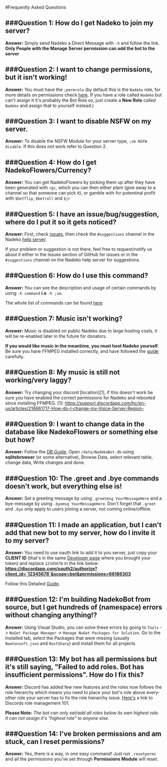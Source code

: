#Frequently Asked Questions


###Question 1: How do I get Nadeko to join my server?
----
**Answer:** Simply send Nadeko a Direct Message with `-h` and follow the link. **Only People with the Manage Server permission can add the bot to the server**

###Question 2: I want to change permissions, but it isn't working!
----
**Answer:** You must have the `;permrole` (by default this is the `Nadeko` role, for more details on permissions check [here](http://nadekobot.readthedocs.io/en/latest/Permissions%20System/ "Permissions"). If you have a role called `Nadeko` but can't assign it it's probably the Bot Role so, just create a **New Role** called `Nadeko` and assign that to yourself instead.)

###Question 3: I want to disable NSFW on my server.
----
**Answer:** To disable the NSFW Module for your server type, `;sm NSFW disable`. If this does not work refer to Question 2.

###Question 4: How do I get NadekoFlowers/Currency?
----
**Answer:** You can get NadekoFlowers by picking them up after they have been generated with `>gc`, which you can then either plant (give away to a channel so that someone can pick it), or gamble with for potentinal profit with `$betflip`, `$betroll` and `$jr`

###Question 5: I have an issue/bug/suggestion, where do I put it so it gets noticed?
-----------
**Answer:** First, check [issues](https://github.com/Kwoth/NadekoBot/issues "GitHub NadekoBot Issues"), then check the `#suggestions` channel in the Nadeko [help server](https://discord.gg/0ehQwTK2RBjAxzEY).

If your problem or suggestion is not there, feel free to request/notify us about it either in the Issues section of GitHub for issues or in the `#suggestions` channel on the Nadeko help server for suggestions.

###Question 6: How do I use this command?
--------
**Answer:** You can see the description and usage of certain commands by using `-h command` **i.e** `-h ;sm`. 

The whole list of commands can be found [here](http://nadekobot.readthedocs.io/en/latest/Commands%20List/ "Command List")

###Question 7: Music isn't working?
----
**Answer:** Music is disabled on public Nadeko due to large hosting costs, it will be re-enabled later in the future for donators. 

**If you would like music in the meantime, you must host Nadeko yourself**. Be sure you have FFMPEG installed correctly, and have followed the [guide](http://nadekobot.readthedocs.io/en/latest/guides/Windows%20Guide/#setting-up-nadekobot-for-music) carefully.

###Question 8: My music is still not working/very laggy?
----
**Answer:** Try changing your discord [location][1], if this doesn't work be sure you have enabled the correct permissions for Nadeko and rebooted since installing FFMPEG.
[1]: https://support.discordapp.com/hc/en-us/articles/216661717-How-do-I-change-my-Voice-Server-Region-

###Question 9: I want to change data in the database like NadekoFlowers or something else but how?
----
**Answer:** Follow the [DB Guide](http://nadekobot.readthedocs.io/en/latest/JSON%20Explanations/#db-files), Open `/data/NadekoBot.db` using **sqlitebrowser** (or some alternative), Browse Data, select relevant table, change data, Write changes and done.

###Question 10: The .greet and .bye commands doesn't work, but everything else is!
-----
**Answer:** Set a greeting message by using `.greetmsg YourMessageHere` and a bye-message by using `.byemsg YourMessageHere`. Don't forget that `.greet` and `.bye` only apply to users joining a server, not coming online/offline.

###Question 11:  I made an application, but I can't add that new bot to my server, how do I invite it to my server?
----
**Answer:** You need to use oauth link to add it to you server, just copy your **CLIENT ID** (that's in the same [Developer page](https://discordapp.com/developers/applications/me) where you brought your token) and replace `12345678` in the link below: **https://discordapp.com/oauth2/authorize?client_id=`12345678`&scope=bot&permissions=66186303**

Follow this Detailed [Guide](http://discord.kongslien.net/guide.html).

###Question 12:  I'm building NadekoBot from source, but I get hundreds of (namespace) errors without changing anything!?
-----
**Answer:** Using Visual Studio, you can solve these errors by going to `Tools` -> `NuGet Package Manager` -> `Manage NuGet Packages for Solution`. Go to the Installed tab, select the Packages that were missing (usually `Newtonsoft.json` and `RestSharp`) and install them for all projects

###Question 13:  My bot has all permissions but it's still saying, "Failed to add roles. Bot has insufficient permissions". How do I fix this?
----------
**Answer:** Discord has added few new features and the roles now follows the role hierarchy which means you need to place your bot's role above every-other role your server has to fix the role hierarchy issue. [Here's](https://support.discordapp.com/hc/en-us/articles/214836687-Role-Management-101) a link to Discords role management 101.

**Please Note:** *The bot can only set/add all roles below its own highest role. It can not assign it's "highest role" to anyone else.*

###Question 14: I've broken permissions and am stuck, can I reset permissions?
----------
**Answer:** Yes, there is a way, in one easy command! Just run `.resetperms` and all the permissions you've set through **Permissions Module** will reset.
